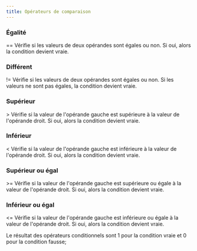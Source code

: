 ```yaml
---
title: Opérateurs de comparaison
---
```


### Égalité

== Vérifie si les valeurs de deux opérandes sont égales ou non. Si oui, alors la condition devient vraie.

### Différent

!= Vérifie si les valeurs de deux opérandes sont égales ou non. Si les valeurs ne sont pas égales, la condition devient vraie.

### Supérieur

\> Vérifie si la valeur de l'opérande gauche est supérieure à la valeur de l'opérande droit. Si oui, alors la condition devient vraie.	

### Inférieur

<	 Vérifie si la valeur de l'opérande gauche est inférieure à la valeur de l'opérande droit. Si oui, alors la condition devient vraie.	

### Supérieur ou égal

\>=	Vérifie si la valeur de l'opérande gauche est supérieure ou égale à la valeur de l'opérande droit. Si oui, alors la condition devient vraie.	

### Inférieur ou égal

<= Vérifie si la valeur de l'opérande gauche est inférieure ou égale à la valeur de l'opérande droit. Si oui, alors la condition devient vraie.	

Le résultat des opérateurs conditionnels sont 1 pour la condition vraie et 0 pour la condition fausse;
